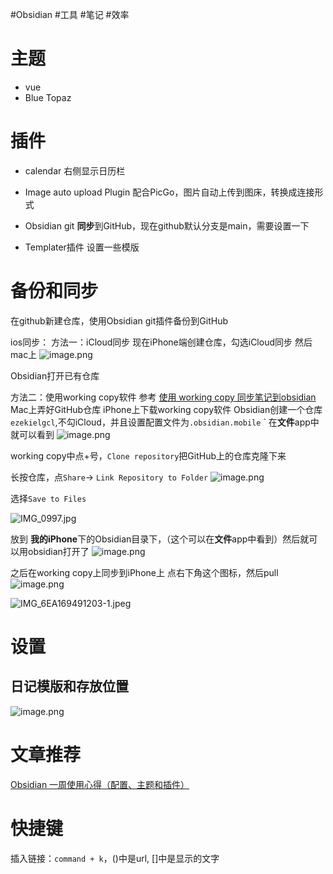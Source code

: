 #Obsidian #工具 #笔记 #效率

# 主题
* vue
* Blue Topaz

# 插件
* calendar
  右侧显示日历栏

* Image auto upload Plugin
  配合PicGo，图片自动上传到图床，转换成连接形式

* Obsidian git
  **同步**到GitHub，现在github默认分支是main，需要设置一下


* Templater插件
  设置一些模版

# 备份和同步
在github新建仓库，使用Obsidian git插件备份到GitHub

ios同步：
方法一：iCloud同步
现在iPhone端创建仓库，勾选iCloud同步
然后mac上
![image.png](https://raw.githubusercontent.com/guchaolong/articleImgs/master/20230730055640.png)

Obsidian打开已有仓库



方法二：使用working copy软件
参考 [使用 working copy 同步笔记到obsidian](https://segmentfault.com/a/1190000041888141)
Mac上弄好GitHub仓库
iPhone上下载working copy软件
Obsidian创建一个仓库`ezekielgcl`,不勾iCloud，并且设置配置文件为`.obsidian.mobile`
`
在**文件**app中就可以看到
![image.png](https://raw.githubusercontent.com/guchaolong/articleImgs/master/20230730064102.png)


working copy中点+号，`Clone repository`把GitHub上的仓库克隆下来

长按仓库，点`Share`-> `Link Repository to Folder`
![image.png](https://raw.githubusercontent.com/guchaolong/articleImgs/master/20230730060618.png)


选择`Save to Files`


![IMG_0997.jpg](https://raw.githubusercontent.com/guchaolong/articleImgs/master/IMG_0997.jpg)

放到 **我的iPhone**下的Obsidian目录下，（这个可以在**文件**app中看到）然后就可以用obsidian打开了
![image.png](https://raw.githubusercontent.com/guchaolong/articleImgs/master/20230730060836.png)


之后在working copy上同步到iPhone上
点右下角这个图标，然后pull
![image.png](https://raw.githubusercontent.com/guchaolong/articleImgs/master/20230730061313.png)


![IMG_6EA169491203-1.jpeg](https://raw.githubusercontent.com/guchaolong/articleImgs/master/IMG_6EA169491203-1.jpeg)



# 设置
## 日记模版和存放位置
![image.png](https://raw.githubusercontent.com/guchaolong/articleImgs/master/20230730043916.png)




# 文章推荐
[Obsidian 一周使用心得（配置、主题和插件）](https://zhuanlan.zhihu.com/p/534185171)


# 快捷键
插入链接：`command + k`，()中是url, \[\]中是显示的文字

